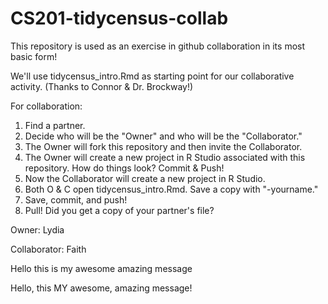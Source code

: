 # CS201-tidycensus-collab

This repository is used as an exercise in github collaboration in its most basic form!

We'll use tidycensus_intro.Rmd as starting point for our collaborative activity. (Thanks to Connor & Dr. Brockway!)

For collaboration:

1.  Find a partner.
2.  Decide who will be the "Owner" and who will be the "Collaborator."
3.  The Owner will fork this repository and then invite the Collaborator.
4.  The Owner will create a new project in R Studio associated with this repository. How do things look? Commit & Push!
5.  Now the Collaborator will create a new project in R Studio.
6.  Both O & C open tidycensus_intro.Rmd. Save a copy with "-yourname."
7.  Save, commit, and push!
8.  Pull! Did you get a copy of your partner's file?

Owner: Lydia

Collaborator: Faith

Hello this is my awesome amazing message

Hello, this MY awesome, amazing message!